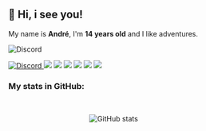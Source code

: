 ## 👋 Hi, i see you!
<p align="center">

My name is **André**, I'm **14 years old** and I like adventures.
         </p>
![Discord](https://discord.c99.nl/widget/theme-1/698880198510248006.png)


<p align="left"> <a href="https://discord.com/users/698880198510248006">
        <img alt="Discord" src="https://img.shields.io/badge/Pitzinho-%237289DA.svg?style=for-the-badge&logo=discord&logoColor=white"/>
    </a>
<img src="https://img.shields.io/badge/javascript-%23323330.svg?style=for-the-badge&logo=javascript&logoColor=%23F7DF1E"/>
         <img src="https://img.shields.io/badge/typescript-%23323330.svg?style=for-the-badge&logo=typescript&logoColor=%23F7DF1E"/> <img src="https://img.shields.io/badge/node.js-6DA55F?style=for-the-badge&logo=node.js&logoColor=white"/> <img src="https://img.shields.io/badge/eris-%23323330.svg?style=for-the-badge&logo=discord&logoColor=blue"/> <img src="https://img.shields.io/badge/discordjs-%23323330.svg?style=for-the-badge&logo=discord&logoColor=blue"/>
<img src="https://img.shields.io/badge/express.js-%23404d59.svg?style=for-the-badge&logo=express&logoColor=%2361DAFB"/></p>
 
### My stats in GitHub:
⠀⠀⠀⠀⠀⠀⠀⠀⠀⠀⠀⠀<p align="center">⠀⠀
![GitHub stats](https://github-readme-stats.vercel.app/api?username=Pitzinho&show_icons=true&theme=dark)
⠀⠀⠀⠀⠀⠀⠀⠀⠀⠀</p>
 
